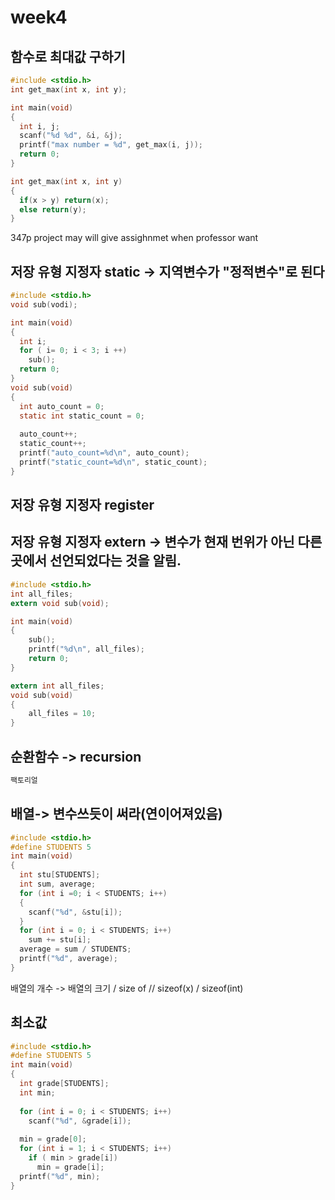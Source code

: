 # week4


## 함수로 최대값 구하기

```c
#include <stdio.h>
int get_max(int x, int y);

int main(void)
{
  int i, j;
  scanf("%d %d", &i, &j);
  printf("max number = %d", get_max(i, j));
  return 0;
}

int get_max(int x, int y)
{
  if(x > y) return(x);
  else return(y);
}
```

347p project may will give assighnmet when professor want

## 저장 유형 지정자 static -> 지역변수가 "정적변수"로 된다

```c
#include <stdio.h>
void sub(vodi);

int main(void)
{
  int i;
  for ( i= 0; i < 3; i ++)
    sub();
  return 0;
}
void sub(void)
{
  int auto_count = 0;
  static int static_count = 0;
  
  auto_count++;
  static_count++;
  printf("auto_count=%d\n", auto_count);
  printf("static_count=%d\n", static_count);
}
```
## 저장 유형 지정자 register

## 저장 유형 지정자 extern -> 변수가 현재 번위가 아닌 다른 곳에서 선언되었다는 것을 알림.

```c
#include <stdio.h>
int all_files;
extern void sub(void);

int main(void)
{
	sub();
	printf("%d\n", all_files);
	return 0;
}
```

```c
extern int all_files;
void sub(void)
{
	all_files = 10;
}
```
## 순환함수 -> recursion

```c
팩토리얼
```

## 배열-> 변수쓰듯이 써라(연이어져있음)

```c
#include <stdio.h>
#define STUDENTS 5
int main(void)
{
  int stu[STUDENTS];
  int sum, average;
  for (int i =0; i < STUDENTS; i++)
  {
    scanf("%d", &stu[i]);
  }
  for (int i = 0; i < STUDENTS; i++)
    sum += stu[i];
  average = sum / STUDENTS;
  printf("%d", average);
}
```
배열의 개수 -> 배열의 크기 / size of // sizeof(x) / sizeof(int)
## 최소값 
```c
#include <stdio.h>
#define STUDENTS 5
int main(void)
{
  int grade[STUDENTS];
  int min;
  
  for (int i = 0; i < STUDENTS; i++)
    scanf("%d", &grade[i]);
  
  min = grade[0];
  for (int i = 1; i < STUDENTS; i++)
    if ( min > grade[i])
      min = grade[i];
  printf("%d", min);
}
```
